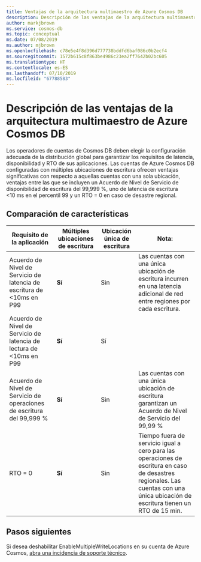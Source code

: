 ```yaml
---
title: Ventajas de la arquitectura multimaestro de Azure Cosmos DB
description: Descripción de las ventajas de la arquitectura multimaestro de Azure Cosmos DB.
author: markjbrown
ms.service: cosmos-db
ms.topic: conceptual
ms.date: 07/08/2019
ms.author: mjbrown
ms.openlocfilehash: c78e5e4f8d396d777738bddfd6baf086c0b2ecf4
ms.sourcegitcommit: 1572b615c8f863be4986c23ea2ff7642b02bc605
ms.translationtype: HT
ms.contentlocale: es-ES
ms.lasthandoff: 07/10/2019
ms.locfileid: "67788583"
---
```

# <a name="understand-multi-master-benefits-in-azure-cosmos-db"></a>Descripción de las ventajas de la arquitectura multimaestro de Azure Cosmos DB

Los operadores de cuentas de Cosmos DB deben elegir la configuración adecuada de la distribución global para garantizar los requisitos de latencia, disponibilidad y RTO de sus aplicaciones. Las cuentas de Azure Cosmos DB configuradas con múltiples ubicaciones de escritura ofrecen ventajas significativas con respecto a aquellas cuentas con una sola ubicación, ventajas entre las que se incluyen un Acuerdo de Nivel de Servicio de disponibilidad de escritura del 99,999 %, uno de latencia de escritura <10 ms en el percentil 99 y un RTO = 0 en caso de desastre regional.

## <a name="comparison-of-features"></a>Comparación de características

|Requisito de la aplicación|Múltiples ubicaciones de escritura|Ubicación única de escritura|Nota:|
|---|---|---|---|
|Acuerdo de Nivel de Servicio de latencia de escritura de <10ms en P99|**Sí**|Sin|Las cuentas con una única ubicación de escritura incurren en una latencia adicional de red entre regiones por cada escritura.|
|Acuerdo de Nivel de Servicio de latencia de lectura de <10ms en P99|**Sí**|Sí| |
|Acuerdo de Nivel de Servicio de operaciones de escritura del 99,999 %|**Sí**|Sin|Las cuentas con una única ubicación de escritura garantizan un Acuerdo de Nivel de Servicio del 99,99 %|
|RTO = 0|**Sí**|Sin|Tiempo fuera de servicio igual a cero para las operaciones de escritura en caso de desastres regionales. Las cuentas con una única ubicación de escritura tienen un RTO de 15 min.|

## <a name="next-steps"></a>Pasos siguientes

Si desea deshabilitar EnableMultipleWriteLocations en su cuenta de Azure Cosmos, [abra una incidencia de soporte técnico](https://azure.microsoft.com/support/create-ticket/).
